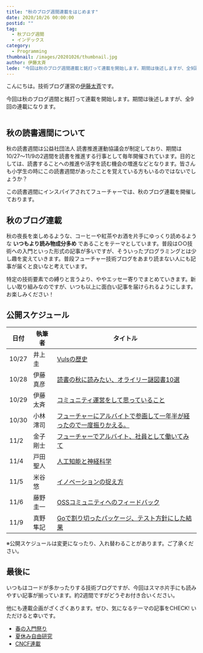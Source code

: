 ```yaml
---
title: "秋のブログ週間連載をはじめます"
date: 2020/10/26 00:00:00
postid: ""
tag:
  - 秋ブログ週間
  - インデックス
category:
  - Programming
thumbnail: /images/20201026/thumbnail.jpg
author: 伊藤太斉
lede: "今回は秋のブログ週間連載と銘打って連載を開始します。期間は後述しますが、全9回の連載になります。秋の読書週間は公益社団法人 読書推進運動協議会が制定しており、期間は10/27〜11/9の2週間を読書を推進する行事として毎年開催されています。目的としては、読書することへの推進や活字を読む機会の増進などとなります。皆さんも小学生の時にこの読書週間があったことを覚えている方もいるのではないでしょうか？この読書週間に合わせて今回この連載を開催しております。"
---
```



こんにちは。技術ブログ運営の[伊藤太斉](https://twitter.com/kaedemalu)です。

今回は秋のブログ週間と銘打って連載を開始します。期間は後述しますが、全9回の連載になります。

<img src="/images/20201026/tree-99852_1280.jpg" alt="" title="Giani PraleaによるPixabayからの画像">

## 秋の読書週間について

秋の読書週間は公益社団法人 読書推進運動協議会が制定しており、期間は10/27〜11/9の2週間を読書を推進する行事として毎年開催されています。目的としては、読書することへの推進や活字を読む機会の増進などとなります。皆さんも小学生の時にこの読書週間があったことを覚えている方もいるのではないでしょうか？

この読書週間にインスパイアされてフューチャーでは、秋のブログ連載を開催しております。

## 秋のブログ連載

秋の夜長を楽しめるような、コーヒーや紅茶やお酒を片手にゆっくり読めるような **いつもより読み物成分多め** であることをテーマとしています。普段は○○技術への入門といった形式の記事が多いですが、そういったプログラミングとは少し趣を変えていきます。普段フューチャー技術ブログをあまり読まない人にも記事が届くと良いなと考えています。

特定の技術要素での縛りと言うより、ややエッセー寄りでまとめていきます。新しい取り組みなのですが、いつも以上に面白い記事を届けられるようにします。お楽しみください！

## 公開スケジュール

| 日付 | 執筆者 | タイトル |
| --- | ----- | ------ |
| 10/27 | 井上圭   | [Vulsの歴史](/articles/20201027/) |
| 10/28 | 伊藤真彦 | [読書の秋に読みたい、オライリー謎図書10選](/articles/20201028/) |
| 10/29 | 伊藤太斉 | [コミュニティ運営をして思っていること](/articles/20210114/) |
| 10/30 | 小林澪司 | [フューチャーにアルバイトで参画して一年半が経ったので一度振りかえる。](/articles/20201030/) |
| 11/2  | 金子剛士 | [フューチャーでアルバイト、社員として働いてみて](/articles/20201102/) |
| 11/4  | 戸田聖人 | [人工知能と神経科学](/articles/20201104/) |
| 11/5  | 米谷悠 | [イノベーションの捉え方](/articles/20201105/) |
| 11/6  | 藤野圭一 | [OSSコミュニティへのフィードバック](/articles/20201106/) |
| 11/9  | 真野隼記 | [Goで割り切ったパッケージ、テスト方針にした結果](/articles/20201109/) |

※公開スケジュールは変更になったり、入れ替わることがあります。ご了承ください。

## 最後に

いつもはコードが多かったりする技術ブログですが、今回はスマホ片手にも読みやすい記事が揃っています。約2週間ですがどうぞお付き合いください。

他にも連載企画がざくざくあります。ぜひ、気になるテーマの記事をCHECK! いただけると幸いです。

* [春の入門祭り](/articles/20200529/)
* [夏休み自由研究](/tags/夏休み自由研究/)
* [CNCF連載](/tags/CNCF/)
